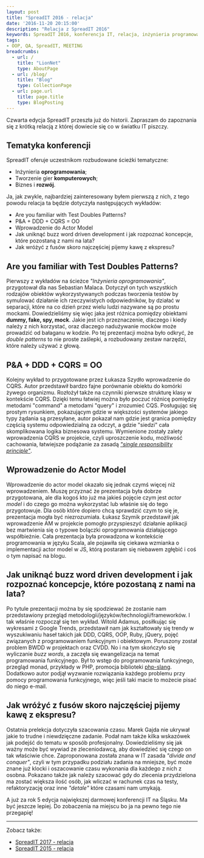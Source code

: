 ```yaml
---
layout: post
title: "SpreadIT 2016 - relacja"
date: '2016-11-20 20:15:00'
description: "Relacja z SpreadIT 2016"
keywords: SpreadIT 2016, konferencja IT, relacja, inżynieria programowania, jakość kodu, programowanie gier, biznes i rozwój
tags:
- OOP, QA, SpreadIT, MEETING
breadcrumbs:
  - url: /
    title: "LionNet"
    type: AboutPage
  - url: /blog/
    title: "Blog"
    type: CollectionPage
  - url: page.url
    title: page.title
    type: BlogPosting
---
```


Czwarta edycja SpreadIT przeszła już do historii. Zapraszam do zapoznania się
z krótką relacją z której dowiecie się co w światku IT piszczy.

## Tematyka konferencji

SpreadIT oferuje uczestnikom rozbudowane ścieżki tematyczne:

* Inżynieria **oprogramowania**;
* Tworzenie gier **komputerowych**;
* Biznes i **rozwój**.

Ja, jak zwykle, najbardziej zainteresowany byłem pierwszą z nich, z tego powodu
relacja ta będzie dotyczyła następujących wykładów:

* Are you familiar with Test Doubles Patterns?
* P&A + DDD + CQRS = OO
* Wprowadzenie do Actor Model
* Jak uniknąć buzz word driven development i jak rozpoznać koncepcje, które 
pozostaną z nami na lata?
* Jak wróżyć z fusów skoro najczęściej pijemy kawę z ekspresu?

## Are you familiar with Test Doubles Patterns?

Pierwszy z wykładów na ścieżce *"Inżynieria oprogramowania"*, przygotował dla nas
Sebastian Malaca. Dotyczył on tych wszystkich rodzajów obiektów wykorzystywanych
podczas tworzenia testów by symulować działanie ich rzeczywistych odpowiedników, 
by działać w separacji, które na co dzień przez wielu ludzi nazywane są po prostu 
mockami. Dowiedzieliśmy się więc jaka jest różnica pomiędzy obiektami **dummy, 
fake, spy, mock**. Jakie jest ich przeznaczenie, dlaczego i kiedy należy z nich 
korzystać, oraz dlaczego nadużywanie mocków może prowadzić od bałaganu w kodzie. 
Po tej prezentacji można było odkryć, że *double patterns* to nie proste zaślepki,
a rozbudowany zestaw narzędzi, które należy używać z głową.

## P&A + DDD + CQRS = OO

Kolejny wykład to przygotowane przez Łukasza Szydło wprowadzenie do CQRS. Autor 
przedstawił bardzo fajne porównanie obiektu do komórki żywego organizmu. Rozłożył
także na czynniki pierwsze strukturę klasy w kontekście CQRS. Dzięki temu łatwiej
można było poczuć różnicę pomiędzy metodami "command" a metodami "query" i zrozumieć
CQS. Posługując się prostym rysunkiem, pokazującym gdzie w większości systemów jakiego
typy żądania są przesyłane, autor pokazał nam gdzie jest granica pomiędzy
częścią systemu odpowiedzialną za odczyt, a gdzie "siedzi" cała skomplikowana 
logika biznesowa systemu. Wymienione zostały zalety wprowadzenia CQRS w projekcie, 
czyli uproszczenie kodu, możliwość cachowania, łatwiejsze podążanie za zasadą 
*["single responsibility principle"][1]*.

## Wprowadzenie do Actor Model

Wprowadzenie do actor model okazało się jednak czymś więcej niż wprowadzeniem.
Muszę przyznać że prezentacja była dobrze przygotowana, ale dla kogoś kto już ma
jakieś pojęcie czym jest *actor model* i do czego go można wykorzystać lub właśnie
się do tego przygotowuje. Dla osób które dopiero chcą sprawdzić czym to się je,
prezentacja mogła być niezrozumiała. Łukasz Szymik przedstawił jak wprowadzenie
AM w projekcie pomogło przyspieszyć działanie aplikacji bez martwienia się o
typowe bolączki oprogramowania działającego współbieżnie. Cała prezentacja była
prowadzona w kontekście programowania w języku Scala, ale pojawiła się ciekawa
wzmianka o implementacji actor model w JS, którą postaram się niebawem zgłębić i 
coś o tym napisać na blogu.

## Jak uniknąć buzz word driven development i jak rozpoznać koncepcje, które pozostaną z nami na lata?

Po tytule prezentacji można by się spodziewać że zostanie nam przedstawiony
przegląd metodologii/języków/technologii/frameworków. I tak właśnie rozpoczął się
ten wykład. Witold Adamus, posiłkując się wykresami z Google Trends, przedstawił
nam jak kształtowały się trendy w wyszukiwaniu haseł takich jak DDD, CQRS, OOP, 
Ruby, jQuery, pojęć związanych z programowaniem funkcyjnym i obiektowym. Poruszony 
został problem BWDD w projektach oraz CVDD. No i na tym skończyło się wyliczanie 
*buzz words*, a zaczęła się ewangelizacja na temat programowania funkcyjnego. Był 
to wstęp do programowania funkcyjnego, przegląd monad, przykłady w PHP, promocja 
biblioteki [php-slang][2]. Dodatkowo autor podjął wyzwanie rozwiązania każdego 
problemu przy pomocy programowania funkcyjnego, więc jeśli taki macie to możecie 
pisać do niego e-mail.

## Jak wróżyć z fusów skoro najczęściej pijemy kawę z ekspresu?

Ostatnia prelekcja dotyczyła szacowania czasu. Marek Gajda nie ukrywał jakie to
trudne i niewdzięczne zadanie. Podał nam także kilka wskazówek jak podejść do 
tematu w sposób profesjonalny. Dowiedzieliśmy się jak ważny może być wywiad ze
zleceniodawcą, aby dowiedzieć się czego on tak właściwie chce. Zaproponowana
została znana w IT zasada *"divide and conquer"*, czyli w tym przypadku podziału
zadania na mniejsze, być może znane już klocki i oszacowanie czasu wykonania
dla każdego z nich z osobna. Pokazano także jak należy szacować gdy do zlecenia
przydzielona ma zostać większa ilość osób, jak wliczać w rachunek czas na testy,
refaktoryzację oraz inne *"detale"* które czasami nam umykają.

A już za rok 5 edycja największej darmowej konferencji IT na Śląsku. Ma być 
jeszcze lepiej. Do zobaczenia na miejscu bo ja na pewno tego nie przegapię!

[1]: https://pl.wikipedia.org/wiki/Zasada_jednej_odpowiedzialno%C5%9Bci
[2]: https://github.com/php-slang/php-slang

* * *

Zobacz także:

* [SpreadIT 2017 - relacja]({{site.url}}/2017/11/19/spreadit-2017-relacja.html)
* [SpreadIT 2015 - relacja]({{site.url}}/2015/11/22/spreadit-2015-relacja.html)


